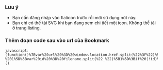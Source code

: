 ### Lưu ý
* Bạn cần đăng nhập vào flaticon trước rồi mới sử dụng nút này.
* Bạn chỉ có thể tải SVG khi bạn đang xem chi tiết một icon. Không thể tải ở trang listing.

### Thêm đoạn code sau vào url của Bookmark
```
javascript:(function()%7Bvar%20url%20%3D%20window.location.href.split(%22%3F%22)%5B0%5D%3Bvar%20filename%20%3D%20url.split(%22%2F%22)%5Burl.split(%22%2F%22).length%20-%201%5D%3Bvar%20id%20%3D%20filename.split(%22_%22)%5B1%5D%3Bif%20(!id)%20%7Balert(%22You%20can%20only%20download%20svg%20icon%20while%20viewing%20an%20icon.%22)%3Breturn%3B%7Dvar%20onlyName%20%3D%20filename.split(%22_%22)%5B0%5D%3Bfunction%20downloadURI(uri%2C%20name)%20%7Bvar%20link%20%3D%20document.createElement(%22a%22)%3Blink.setAttribute(%22download%22%2C%20name)%3Blink.href%20%3D%20uri%3Bdocument.body.appendChild(link)%3Blink.click()%3Blink.remove()%3B%7Dvar%20loggedin%20%3D%20document.getElementById(%22gr_connected%22)%3Bif%20(!loggedin)%20%7Balert(%22Please%20login%20before%20clicking%20on%20me.%22)%3Breturn%3B%7Dfetch(%22https%3A%2F%2Fwww.flaticon.com%2Feditor%2Ficon%2Fsvg%2F%22%20%2B%20id%20%2B%20%22%3Ftype%3Dstandard%22).then(function%20(response)%20%7Breturn%20response.json()%3B%7D).then((data)%20%3D%3E%20%7BdownloadURI(data.url%2C%20onlyName%20%2B%20%22.svg%22)%3B%7D).catch((error)%20%3D%3E%20%7Balert(%22Something%20went%20wrong%20%3E.%3C%22)%3B%7D)%7D)()
```
